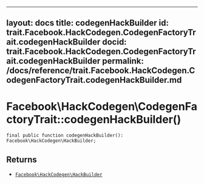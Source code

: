 
***

layout: docs
title: codegenHackBuilder
id: trait.Facebook.HackCodegen.CodegenFactoryTrait.codegenHackBuilder
docid: trait.Facebook.HackCodegen.CodegenFactoryTrait.codegenHackBuilder
permalink: /docs/reference/trait.Facebook.HackCodegen.CodegenFactoryTrait.codegenHackBuilder.md
---







# Facebook\\HackCodegen\\CodegenFactoryTrait::codegenHackBuilder()




``` Hack
final public function codegenHackBuilder(): Facebook\HackCodegen\HackBuilder;
```




## Returns




- [` Facebook\HackCodegen\HackBuilder `](<class.Facebook.HackCodegen.HackBuilder.md>)